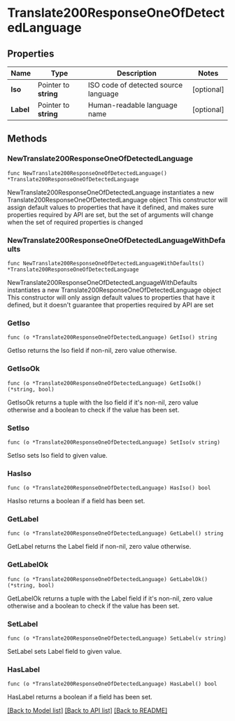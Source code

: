 # Translate200ResponseOneOfDetectedLanguage

## Properties

Name | Type | Description | Notes
------------ | ------------- | ------------- | -------------
**Iso** | Pointer to **string** | ISO code of detected source language | [optional] 
**Label** | Pointer to **string** | Human-readable language name | [optional] 

## Methods

### NewTranslate200ResponseOneOfDetectedLanguage

`func NewTranslate200ResponseOneOfDetectedLanguage() *Translate200ResponseOneOfDetectedLanguage`

NewTranslate200ResponseOneOfDetectedLanguage instantiates a new Translate200ResponseOneOfDetectedLanguage object
This constructor will assign default values to properties that have it defined,
and makes sure properties required by API are set, but the set of arguments
will change when the set of required properties is changed

### NewTranslate200ResponseOneOfDetectedLanguageWithDefaults

`func NewTranslate200ResponseOneOfDetectedLanguageWithDefaults() *Translate200ResponseOneOfDetectedLanguage`

NewTranslate200ResponseOneOfDetectedLanguageWithDefaults instantiates a new Translate200ResponseOneOfDetectedLanguage object
This constructor will only assign default values to properties that have it defined,
but it doesn't guarantee that properties required by API are set

### GetIso

`func (o *Translate200ResponseOneOfDetectedLanguage) GetIso() string`

GetIso returns the Iso field if non-nil, zero value otherwise.

### GetIsoOk

`func (o *Translate200ResponseOneOfDetectedLanguage) GetIsoOk() (*string, bool)`

GetIsoOk returns a tuple with the Iso field if it's non-nil, zero value otherwise
and a boolean to check if the value has been set.

### SetIso

`func (o *Translate200ResponseOneOfDetectedLanguage) SetIso(v string)`

SetIso sets Iso field to given value.

### HasIso

`func (o *Translate200ResponseOneOfDetectedLanguage) HasIso() bool`

HasIso returns a boolean if a field has been set.

### GetLabel

`func (o *Translate200ResponseOneOfDetectedLanguage) GetLabel() string`

GetLabel returns the Label field if non-nil, zero value otherwise.

### GetLabelOk

`func (o *Translate200ResponseOneOfDetectedLanguage) GetLabelOk() (*string, bool)`

GetLabelOk returns a tuple with the Label field if it's non-nil, zero value otherwise
and a boolean to check if the value has been set.

### SetLabel

`func (o *Translate200ResponseOneOfDetectedLanguage) SetLabel(v string)`

SetLabel sets Label field to given value.

### HasLabel

`func (o *Translate200ResponseOneOfDetectedLanguage) HasLabel() bool`

HasLabel returns a boolean if a field has been set.


[[Back to Model list]](../README.md#documentation-for-models) [[Back to API list]](../README.md#documentation-for-api-endpoints) [[Back to README]](../README.md)


